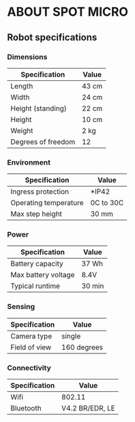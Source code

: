 # ABOUT SPOT MICRO

<!-- ## Cameras

## Hips and joints
-->

## Robot specifications

### Dimensions

| Specification | Value |
| --- | --- |
| Length | 43 cm |
| Width | 24 cm |
| Height (standing) | 22 cm |
| Height | 10 cm |
| Weight | 2 kg |
| Degrees of freedom | 12 |

### Environment

| Specification | Value |
| --- | --- |
| Ingress protection | *IP42 |
| Operating temperature | 0C to 30C |
| Max step height | 30 mm |

### Power

| Specification | Value |
| --- | --- |
| Battery capacity | 37 Wh |
| Max battery voltage | 8.4V |
| Typical runtime | 30 min |

### Sensing

| Specification | Value |
| --- | --- |
| Camera type | single |
| Field of view | 160 degrees |

### Connectivity

| Specification | Value |
| --- | --- |
| Wifi | 802.11 |
| Bluetooth | V4.2 BR/EDR, LE |
